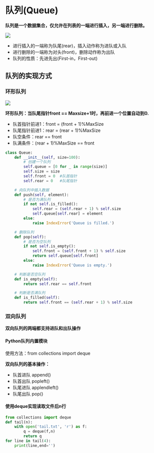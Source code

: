 # 队列(Queue)
**队列是一个数据集合，仅允许在列表的一端进行插入，另一端进行删除。**

![](https://canvs.oss-cn-chengdu.aliyuncs.com/canvs_typora/algorithm/queue.png)

- 进行插入的一端称为队尾(rear)，插入动作称为进队或入队
- 进行删除的一端称为对头(front)，删除动作称为出队
- 队列的性质：先进先出(First-in，First-out)

## 队列的实现方式

### 环形队列

![](https://canvs.oss-cn-chengdu.aliyuncs.com/canvs_typora/algorithm/ring_queue.png)

**环形队列：当队尾指针front == Maxsize+1时，再前进一个位置自动到0.**

- 队首指针前进1：front = (front + 1)%MaxSize
- 队尾指针前进1：rear = (rear + 1)%MaxSize
- 队空条件：rear == front
- 队满条件：(rear + 1)%MaxSize == front

```python
class Queue:
    def __init__(self, size=100):
        # 创建一个队列
        self.queue = [0 for _ in range(size)]
        self.size = size
        self.front = 0  #队首指针
        self.rear = 0   #队尾指针

    # 向队列中插入数据
    def push(self, element):
        # 是否为满队列
        if not self.is_filled():
            self.rear = (self.rear + 1) % self.size
            self.queue[self.rear] = element
        else:
            raise IndexError('Queue is filled.')

    # 删除队列
    def pop(self):
        # 是否为空队列
        if not self.is_empty():
            self.front = (self.front + 1) % self.size
            return self.queue[self.front]
        else:
            raise IndexError('Queue is empty.')

    # 判断是否空队列
    def is_empty(self):
        return self.rear == self.front

    # 判断是否满队列
    def is_filled(self):
        return self.front == (self.rear + 1) % self.size
```

### 双向队列
**双向队列的两端都支持进队和出队操作**

#### Python队列内置模块
使用方法：from collections import deque 

**双向队列的基本操作：**

- 队首进队   append()
- 队首出队   popleft()
- 队尾进队   applendleft()
- 队尾出队   pop()

#### 使用deque实现读取文件后n行

```python
from collections import deque
def tail(n):
    with open('tail.txt', 'r') as f:
        q = deque(f,n)
        return q
for line in tail(4):
    print(line,end='')
```
